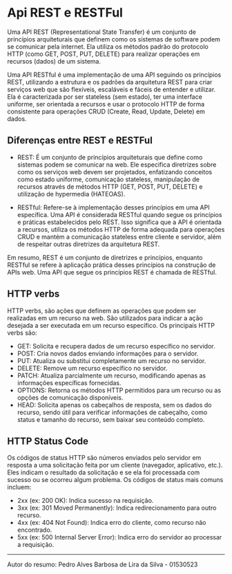 # Api REST e RESTFul

Uma API REST (Representational State Transfer) é um conjunto de princípios arquiteturais que definem como os sistemas de software podem se comunicar pela internet. Ela utiliza os métodos padrão do protocolo HTTP (como GET, POST, PUT, DELETE) para realizar operações em recursos (dados) de um sistema.

Uma API RESTful é uma implementação de uma API seguindo os princípios REST, utilizando a estrutura e os padrões da arquitetura REST para criar serviços web que são flexíveis, escaláveis e fáceis de entender e utilizar. Ela é caracterizada por ser stateless (sem estado), ter uma interface uniforme, ser orientada a recursos e usar o protocolo HTTP de forma consistente para operações CRUD (Create, Read, Update, Delete) em dados.

## Diferenças entre REST e RESTFul

- REST: É um conjunto de princípios arquiteturais que define como sistemas podem se comunicar na web. Ele especifica diretrizes sobre como os serviços web devem ser projetados, enfatizando conceitos como estado uniforme, comunicação stateless, manipulação de recursos através de métodos HTTP (GET, POST, PUT, DELETE) e utilização de hypermedia (HATEOAS).

- RESTful: Refere-se à implementação desses princípios em uma API específica. Uma API é considerada RESTful quando segue os princípios e práticas estabelecidos pelo REST. Isso significa que a API é orientada a recursos, utiliza os métodos HTTP de forma adequada para operações CRUD e mantém a comunicação stateless entre cliente e servidor, além de respeitar outras diretrizes da arquitetura REST.

Em resumo, REST é um conjunto de diretrizes e princípios, enquanto RESTful se refere à aplicação prática desses princípios na construção de APIs web. Uma API que segue os princípios REST é chamada de RESTful.

## HTTP verbs

HTTP verbs, são ações que definem as operações que podem ser realizadas em um recurso na web. São utilizados para indicar a ação desejada a ser executada em um recurso específico. Os principais HTTP verbs são:

- GET: Solicita e recupera dados de um recurso específico no servidor.
- POST: Cria novos dados enviando informações para o servidor.
- PUT: Atualiza ou substitui completamente um recurso no servidor.
- DELETE: Remove um recurso específico no servidor.
- PATCH: Atualiza parcialmente um recurso, modificando apenas as informações específicas fornecidas.
- OPTIONS: Retorna os métodos HTTP permitidos para um recurso ou as opções de comunicação disponíveis.
- HEAD: Solicita apenas os cabeçalhos de resposta, sem os dados do recurso, sendo útil para verificar informações de cabeçalho, como status e tamanho do recurso, sem baixar seu conteúdo completo.

## HTTP Status Code

Os códigos de status HTTP são números enviados pelo servidor em resposta a uma solicitação feita por um cliente (navegador, aplicativo, etc.). Eles indicam o resultado da solicitação e se ela foi processada com sucesso ou se ocorreu algum problema. Os códigos de status mais comuns incluem:

- 2xx (ex: 200 OK): Indica sucesso na requisição.
- 3xx (ex: 301 Moved Permanently): Indica redirecionamento para outro recurso.
- 4xx (ex: 404 Not Found): Indica erro do cliente, como recurso não encontrado.
- 5xx (ex: 500 Internal Server Error): Indica erro do servidor ao processar a requisição.

---

Autor do resumo: Pedro Alves Barbosa de Lira da Silva - 01530523

